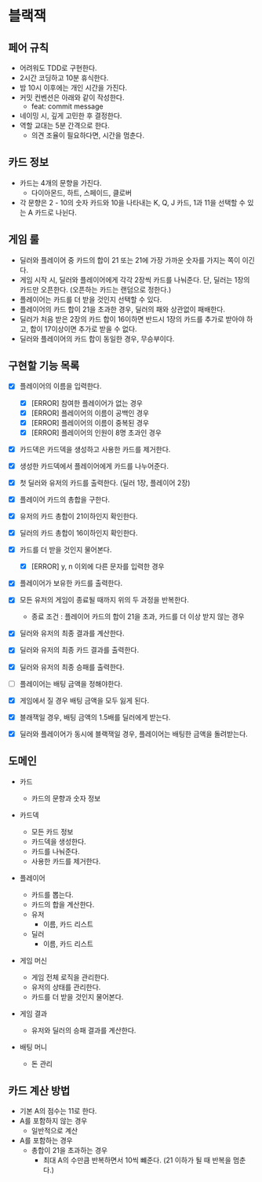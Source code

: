 # 블랙잭

## 페어 규칙

- 어려워도 TDD로 구현한다.
- 2시간 코딩하고 10분 휴식한다.
- 밤 10시 이후에는 개인 시간을 가진다.
- 커밋 컨벤션은 아래와 같이 작성한다.
    - feat: commit message
- 네이밍 시, 깊게 고민한 후 결정한다.
- 역할 교대는 5분 간격으로 한다.
    - 의견 조율이 필요하다면, 시간을 멈춘다.

## 카드 정보

- 카드는 4개의 문향을 가진다.
    - 다이아몬드, 하트, 스페이드, 클로버
- 각 문향은 2 - 10의 숫자 카드와 10을 나타내는 K, Q, J 카드, 1과 11을 선택할 수 있는 A 카드로 나뉜다.

## 게임 룰

- 딜러와 플레이어 중 카드의 합이 21 또는 21에 가장 가까운 숫자를 가지는 쪽이 이긴다.
- 게임 시작 시, 딜러와 플레이어에게 각각 2장씩 카드를 나눠준다. 단, 딜러는 1장의 카드만 오픈한다. (오픈하는 카드는 랜덤으로 정한다.)
- 플레이어는 카드를 더 받을 것인지 선택할 수 있다.
- 플레이어의 카드 합이 21을 초과한 경우, 딜러의 패와 상관없이 패배한다.
- 딜러가 처음 받은 2장의 카드 합이 16이하면 반드시 1장의 카드를 추가로 받아야 하고, 합이 17이상이면 추가로 받을 수 없다.
- 딜러와 플레이어의 카드 합이 동일한 경우, 무승부이다.

## 구현할 기능 목록

- [x] 플레이어의 이름을 입력한다.
    - [x] [ERROR] 참여한 플레이어가 없는 경우
    - [x] [ERROR] 플레이어의 이름이 공백인 경우
    - [x] [ERROR] 플레이어의 이름이 중복된 경우
    - [x] [ERROR] 플레이어의 인원이 8명 초과인 경우
- [x] 카드덱은 카드덱을 생성하고 사용한 카드를 제거한다.
- [x] 생성한 카드덱에서 플레이어에게 카드를 나누어준다.
- [x] 첫 딜러와 유저의 카드를 출력한다. (딜러 1장, 플레이어 2장)
- [x] 플레이어 카드의 총합을 구한다.
- [x] 유저의 카드 총합이 21이하인지 확인한다.
- [x] 딜러의 카드 총합이 16이하인지 확인한다.
- [x] 카드를 더 받을 것인지 물어본다.
    - [x] [ERROR] y, n 이외에 다른 문자를 입력한 경우
- [x] 플레이어가 보유한 카드를 출력한다.
- [x] 모든 유저의 게임이 종료될 때까지 위의 두 과정을 반복한다.
    - 종료 조건 : 플레이어 카드의 합이 21을 초과, 카드를 더 이상 받지 않는 경우
- [x] 딜러와 유저의 최종 결과를 계산한다.
- [x] 딜러와 유저의 최종 카드 결과를 출력한다.
- [x] 딜러와 유저의 최종 승패를 출력한다.

- [ ] 플레이어는 배팅 금액을 정해야한다.
- [x] 게임에서 질 경우 배팅 금액을 모두 잃게 된다.
- [x] 블래잭일 경우, 배팅 금액의 1.5배를 딜러에게 받는다.
- [x] 딜러와 플레이어가 동시에 블랙잭일 경우, 플레이어는 배팅한 금액을 돌려받는다.

## 도메인

- 카드
    - 카드의 문향과 숫자 정보
- 카드덱
    - 모든 카드 정보
    - 카드덱을 생성한다.
    - 카드를 나눠준다.
    - 사용한 카드를 제거한다.
- 플레이어
    - 카드를 뽑는다.
    - 카드의 합을 계산한다.
    - 유저
        - 이름, 카드 리스트
    - 딜러
        - 이름, 카드 리스트
- 게임 머신
    - 게임 전체 로직을 관리한다.
    - 유저의 상태를 관리한다.
    - 카드를 더 받을 것인지 물어본다.
- 게임 결과
    - 유저와 딜러의 승패 결과를 계산한다.

- 배팅 머니
  - 돈 관리


## 카드 계산 방법
- 기본 A의 점수는 11로 한다.
- A를 포함하지 않는 경우
  - 일반적으로 계산
- A를 포함하는 경우
  - 총합이 21을 초과하는 경우
    - 최대 A의 수만큼 반복하면서 10씩 뺴준다. (21 이하가 될 때 반복을 멈춘다.)
